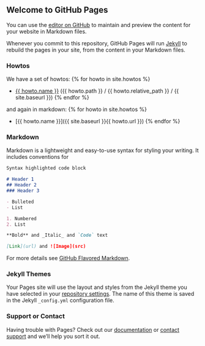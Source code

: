 ## Welcome to GitHub Pages

You can use the [editor on GitHub](https://github.com/dials/kb/edit/master/index.md) to maintain and preview the content for your website in Markdown files.

Whenever you commit to this repository, GitHub Pages will run [Jekyll](https://jekyllrb.com/) to rebuild the pages in your site, from the content in your Markdown files.

### Howtos

We have a set of howtos:
{% for howto in site.howtos %}
* <a href="{{ site.baseurl }}{{ howto.url }}">{{ howto.name }}</a> ({{ howto.path }} / {{ howto.relative_path }} / {{ site.baseurl }})
{% endfor %}

and again in markdown:
{% for howto in site.howtos %}
- [{{ howto.name }}]({{ site.baseurl }}{{ howto.url }})
{% endfor %}

### Markdown

Markdown is a lightweight and easy-to-use syntax for styling your writing. It includes conventions for

```markdown
Syntax highlighted code block

# Header 1
## Header 2
### Header 3

- Bulleted
- List

1. Numbered
2. List

**Bold** and _Italic_ and `Code` text

[Link](url) and ![Image](src)
```

For more details see [GitHub Flavored Markdown](https://guides.github.com/features/mastering-markdown/).

### Jekyll Themes

Your Pages site will use the layout and styles from the Jekyll theme you have selected in your [repository settings](https://github.com/dials/kb/settings). The name of this theme is saved in the Jekyll `_config.yml` configuration file.

### Support or Contact

Having trouble with Pages? Check out our [documentation](https://help.github.com/categories/github-pages-basics/) or [contact support](https://github.com/contact) and we’ll help you sort it out.
